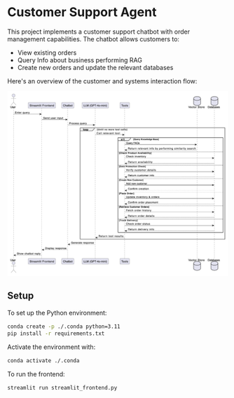 # Customer Support Agent

This project implements a customer support chatbot with order management capabilities. The chatbot allows customers to:

- View existing orders
- Query Info about business performing RAG
- Create new orders and update the relevant databases

Here's an overview of the customer and systems interaction flow:

![Blank diagram (15)](https://github.com/HarshJa1n/langgraph-support-poc/blob/main/assests/flow.png?raw=true)


## Setup

To set up the Python environment:

```bash
conda create -p ./.conda python=3.11
pip install -r requirements.txt
```

Activate the environment with:
```bash
conda activate ./.conda
```

To run the frontend:

```bash
streamlit run streamlit_frontend.py
```
